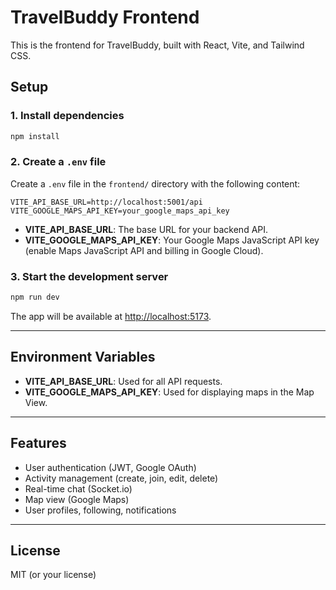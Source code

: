 # TravelBuddy Frontend

This is the frontend for TravelBuddy, built with React, Vite, and Tailwind CSS.

## Setup

### 1. Install dependencies

```sh
npm install
```

### 2. Create a `.env` file

Create a `.env` file in the `frontend/` directory with the following content:

```env
VITE_API_BASE_URL=http://localhost:5001/api
VITE_GOOGLE_MAPS_API_KEY=your_google_maps_api_key
```

- **VITE_API_BASE_URL**: The base URL for your backend API.
- **VITE_GOOGLE_MAPS_API_KEY**: Your Google Maps JavaScript API key (enable Maps JavaScript API and billing in Google Cloud).

### 3. Start the development server

```sh
npm run dev
```

The app will be available at [http://localhost:5173](http://localhost:5173).

---

## Environment Variables

- **VITE_API_BASE_URL**: Used for all API requests.
- **VITE_GOOGLE_MAPS_API_KEY**: Used for displaying maps in the Map View.

---

## Features

- User authentication (JWT, Google OAuth)
- Activity management (create, join, edit, delete)
- Real-time chat (Socket.io)
- Map view (Google Maps)
- User profiles, following, notifications

---

## License

MIT (or your license)
